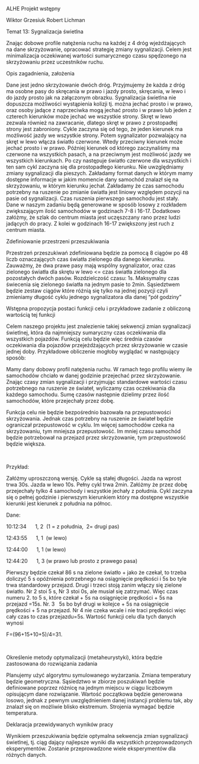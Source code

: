 ALHE Projekt wstępny

Wiktor Grzesiuk Robert Lichman

Temat 13: Sygnalizacja świetlna

  

Znając dobowe profile natężenia ruchu na każdej z 4 dróg wjeżdżających na dane skrzyżowanie, opracować strategię zmiany sygnalizacji. Celem jest minimalizacja oczekiwanej wartości sumarycznego czasu spędzonego na skrzyżowaniu przez uczestników ruchu.

Opis zagadnienia, założenia

Dane jest jedno skrzyżowanie dwóch dróg. Przyjmujemy że każda z dróg ma osobne pasy do skręcania w prawo i jazdy prosto, skręcania, w lewo i do jazdy prosto jak na załączonym obrazku. Sygnalizacja świetlna nie dopuszcza możliwości wystąpienia kolizji tj. można jechać prosto i w prawo, oraz osoby jadące z naprzeciwka mogą jechać prosto i w prawo lub jeden z czterech kierunków może jechać we wszystkie strony. Skręt w lewo zezwala również na zawracanie, dlatego skręt w prawo z prostopadłej strony jest zabroniony. Cykle zaczyna się od tego, że jeden kierunek ma możliwość jazdy we wszystkie strony. Potem sygnalizator pozwalający na skręt w lewo włącza światło czerwone. Wtedy przeciwny kierunek może jechać prosto i w prawo. Później kierunek od którego zaczynaliśmy ma czerwone na wszystkich pasach, a na przeciwnym jest możliwość jazdy we wszystkich kierunkach. Po czy następuje światło czerwone dla wszystkich i ten sam cykl zaczyna się dla prostopadłego kierunku. Nie uwzględniamy zmiany sygnalizacji dla pieszych. Zakładamy format danych w którym mamy dostępne informacje w jakim momencie dany samochód znalazł się na skrzyżowaniu, w którym kierunku jechał. Zakładamy że czas samochodu potrzebny na ruszenie po zmianie światła jest liniowy względem pozycji na pasie od sygnalizacji. Czas ruszenia pierwszego samochodu jest stały. Dane w naszym zadaniu będą generowane w sposób losowy z rozkładem zwiększającym ilość samochodów w godzinach 7-8 i 16-17. Dodatkowo załóżmy, że szlak do centrum miasta jest uczęszczany rano przez ludzi jadących do pracy. Z kolei w godzinach 16-17 zwiększony jest ruch z centrum miasta.

Zdefiniowanie przestrzeni przeszukiwania

Przestrzeń przeszukiwań zdefiniowana będzie za pomocą 8 ciągów po 48 liczb oznaczających czas światła zielonego dla danego kierunku. Zauważmy, że dwa prawe pasy mają wspólny sygnalizator, oraz czas zielonego światła dla skrętu w lewo &lt;= czas światła zielonego dla pozostałych dwóch pasów. Rozdzielczość czasu: 1s. Maksymalny czas świecenia się zielonego światła na jednym pasie to 2min. Sąsiedztwem będzie zestaw ciągów które różnią się tylko na jednej pozycji czyli zmieniamy długość cyklu jednego sygnalizatora dla danej “pół godziny”

Wstępna propozycja postaci funkcji celu i przykładowe zadanie z obliczoną wartością tej funkcji 

Celem naszego projektu jest znalezienie takiej sekwencji zmian sygnalizacji świetlnej, która da najmniejszy sumaryczny czas oczekiwania dla wszystkich pojazdów. Funkcją celu będzie więc średnia czasów oczekiwania dla pojazdów przejeżdżających przez skrzyżowanie w czasie jednej doby. Przykładowe obliczenie mogłoby wyglądać w następujący sposób:

Mamy dany dobowy profil natężenia ruchu. W ramach tego profilu wiemy ile samochodów chciało w danej godzinie przejechać przez skrzyżowanie. Znając czasy zmian sygnalizacji i przyjmując standardowe wartości czasu potrzebnego na ruszenie ze świateł, wyliczamy czas oczekiwania dla każdego samochodu. Sumę czasów następnie dzielimy przez ilość samochodów, które przejechały przez dobę. 

Funkcja celu nie będzie bezpośrednio bazowała na przepustowości skrzyżowania. Jednak czas potrzebny na ruszenie ze świateł będzie ograniczał przepustowość w cyklu. Im więcej samochodów czeka na skrzyżowaniu, tym mniejsza przepustowość. Im mniej czasu samochód będzie potrzebował na przejazd przez skrzyżowanie, tym przepustowość będzie większa.

 

Przykład:

Załóżmy uproszczoną wersję. Cykle są stałej długości. Jazda na wprost trwa 30s. Jazda w lewo 10s. Pełny cykl trwa 2min. Załóżmy że przez dobę przejechały tylko 4 samochody i wszystkie jechały z południa. Cykl zaczyna się o pełnej godzinie i pierwszym kierunkiem który ma dostępne wszystkie kierunki jest kierunek z południa na północ.

Dane:

10:12:34      1, 2  (1 = z południa,  2= drugi pas)

12:43:55      1, 1  (w lewo)

12:44:00      1, 1 (w lewo)

12:44:20      1, 3 (w prawo lub prosto z prawego pasa)

Pierwszy będzie czekał 86 s na zielone światło + jako że czekał, to trzeba doliczyć 5 s opóźnienia potrzebnego na osiągnięcie prędkości i 5s bo tyle trwa standardowy przejazd. Drugi i trzeci stoją zanim włączy się zielone światło. Nr 2 stoi 5 s, Nr 3 stoi 0s, ale musiał się zatrzymać. Więc czas numeru 2. to 5 s, które czekał + 5s na osiągnięcie prędkości + 5s na przejazd =15s. Nr. 3   5s bo był drugi w kolejce + 5s na osiągnięcie prędkości + 5 na przejazd. Nr 4 nie czeka wcale i nie traci prędkości więc cały czas to czas przejazdu=5s. Wartość funkcji celu dla tych danych wynosi 

F=(96+15+10+5)/4=31.

 

Określenie metody optymalizacji (metaheurystyki), która będzie zastosowana do rozwiązania zadania

Planujemy użyć algorytmu symulowanego wyżarzania. Zmiana temperatury będzie geometryczna. Sąsiedztwo w zbiorze poszukiwań będzie definiowane poprzez różnicę na jednym miejscu w ciągu liczbowym opisującym dane rozwiązanie. Wartość początkowa będzie generowana losowo, jednak z pewnym uwzględnieniem danej instancji problemu tak, aby znalazł się on możliwie blisko ekstremum. Strojenia wymagać będzie temperatura. 

Deklaracja przewidywanych wyników pracy

Wynikiem przeszukiwania będzie optymalna sekwencja zmian sygnalizacji świetlnej, tj. ciąg dający najlepsze wyniki dla wszystkich przeprowadzonych eksperymentów. Zostanie przeprowadzone wiele eksperymentów dla różnych danych.
